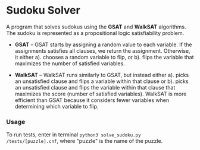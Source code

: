 # Sudoku Solver

A program that solves sudokus using the **GSAT** and **WalkSAT** algorithms. The sudoku is represented as a propositional logic satisfiability problem. 

* **GSAT** – GSAT starts by assigning a random value to each variable. If the assignments satisfies all clauses, we return the assignment. Otherwise, it either a). chooses a random variable to flip, or b). flips the variable that maximizes the number of satisfied variables.

* **WalkSAT** – WalkSAT runs similarly to GSAT, but instead either a). picks an unsatisfied clause and flips a variable within that clause or b). picks an unsatisfied clause and flips the variable within that clause that maximizes the score (number of satisfied variables). WalkSAT is more efficient than GSAT because it considers fewer variables when determining which variable to flip.

### Usage
To run tests, enter in terminal `python3 solve_sudoku.py /tests/[puzzle].cnf`, where "puzzle" is the name of the puzzle.
